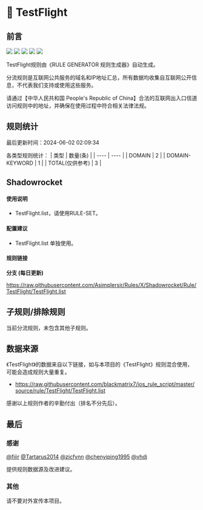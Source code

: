 # 🧸 TestFlight

## 前言

![](https://shields.io/badge/-移除重复规则-ff69b4) ![](https://shields.io/badge/-DOMAIN与DOMAIN--SUFFIX合并-green) ![](https://shields.io/badge/-DOMAIN--SUFFIX间合并-critical) ![](https://shields.io/badge/-DOMAIN--SUFFIX与DOMAIN--KEYWORD合并-blue) ![](https://shields.io/badge/-IP--CIDR(6)合并-blueviolet) 

TestFlight规则由《RULE GENERATOR 规则生成器》自动生成。

分流规则是互联网公共服务的域名和IP地址汇总，所有数据均收集自互联网公开信息，不代表我们支持或使用这些服务。

请通过【中华人民共和国 People's Republic of China】合法的互联网出入口信道访问规则中的地址，并确保在使用过程中符合相关法律法规。

## 规则统计

最后更新时间：2024-06-02 02:09:34

各类型规则统计：
| 类型 | 数量(条)  | 
| ---- | ----  |
| DOMAIN | 2  | 
| DOMAIN-KEYWORD | 1  | 
| TOTAL(仅供参考) | 3  | 


## Shadowrocket 

#### 使用说明
- TestFlight.list，请使用RULE-SET。

#### 配置建议
- TestFlight.list 单独使用。

#### 规则链接
**分支 (每日更新)**

https://raw.githubusercontent.com/Asimplersir/Rules/X/Shadowrocket/Rule/TestFlight/TestFlight.list











## 子规则/排除规则


当前分流规则，未包含其他子规则。

## 数据来源

《TestFlight》的数据来自以下链接，如与本项目的《TestFlight》规则混合使用，可能会造成规则大量重复。

- https://raw.githubusercontent.com/blackmatrix7/ios_rule_script/master/source/rule/TestFlight/TestFlight.list


感谢以上规则作者的辛勤付出（排名不分先后）。

## 最后

### 感谢

[@fiiir](https://github.com/fiiir) [@Tartarus2014](https://github.com/Tartarus2014) [@zjcfynn](https://github.com/zjcfynn) [@chenyiping1995](https://github.com/chenyiping1995) [@vhdj](https://github.com/vhdj)

提供规则数据源及改进建议。

### 其他

请不要对外宣传本项目。